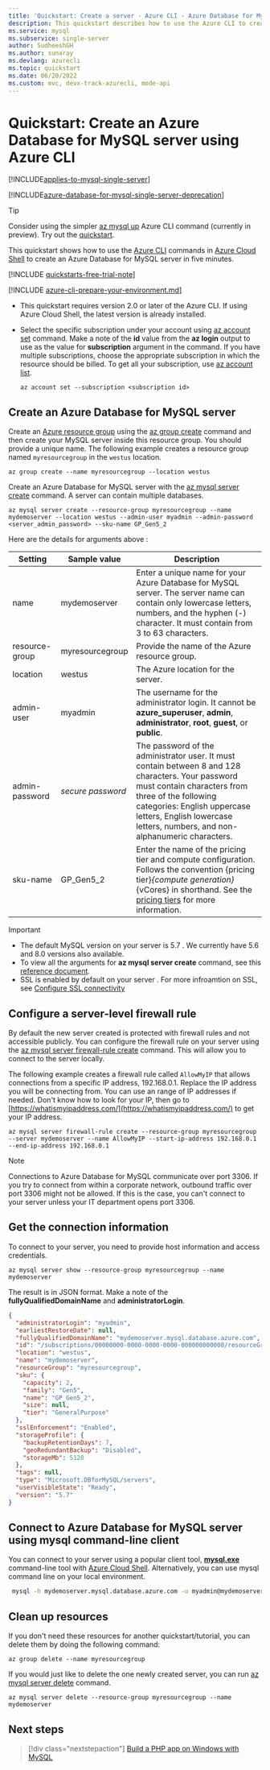 ```yaml
---
title: 'Quickstart: Create a server - Azure CLI - Azure Database for MySQL'
description: This quickstart describes how to use the Azure CLI to create an Azure Database for MySQL server in an Azure resource group.
ms.service: mysql
ms.subservice: single-server
author: SudheeshGH
ms.author: sunaray
ms.devlang: azurecli
ms.topic: quickstart
ms.date: 06/20/2022
ms.custom: mvc, devx-track-azurecli, mode-api
---
```


# Quickstart: Create an Azure Database for MySQL server using Azure CLI

[!INCLUDE[applies-to-mysql-single-server](../includes/applies-to-mysql-single-server.md)]

[!INCLUDE[azure-database-for-mysql-single-server-deprecation](../includes/azure-database-for-mysql-single-server-deprecation.md)]

> [!TIP]
> Consider using the simpler [az mysql up](/cli/azure/mysql#az-mysql-up) Azure CLI command (currently in preview). Try out the [quickstart](./quickstart-create-server-up-azure-cli.md).

This quickstart shows how to use the [Azure CLI](/cli/azure/get-started-with-azure-cli) commands in [Azure Cloud Shell](https://shell.azure.com) to create an Azure Database for MySQL server in five minutes. 

[!INCLUDE [quickstarts-free-trial-note](../../../includes/quickstarts-free-trial-note.md)]

[!INCLUDE [azure-cli-prepare-your-environment.md](~/articles/reusable-content/azure-cli/azure-cli-prepare-your-environment.md)]

 - This quickstart requires version 2.0 or later of the Azure CLI. If using Azure Cloud Shell, the latest version is already installed.

 - Select the specific subscription under your account using [az account set](/cli/azure/account) command. Make a note of the **id** value from the **az login** output to use as the value for **subscription** argument in the command. If you have multiple subscriptions, choose the appropriate subscription in which the resource should be billed. To get all your subscription, use [az account list](/cli/azure/account#az-account-list).

   ```azurecli
   az account set --subscription <subscription id>
   ```

## Create an Azure Database for MySQL server
Create an [Azure resource group](../../azure-resource-manager/management/overview.md) using the [az group create](/cli/azure/group) command and then create your MySQL server inside this resource group. You should provide a unique name. The following example creates a resource group named `myresourcegroup` in the `westus` location.

```azurecli-interactive
az group create --name myresourcegroup --location westus
```

Create an Azure Database for MySQL server with the [az mysql server create](/cli/azure/mysql/server#az-mysql-server-create) command. A server can contain multiple databases.

```azurecli
az mysql server create --resource-group myresourcegroup --name mydemoserver --location westus --admin-user myadmin --admin-password <server_admin_password> --sku-name GP_Gen5_2 
```

Here are the details for arguments above : 

**Setting** | **Sample value** | **Description**
---|---|---
name | mydemoserver | Enter a unique name for your Azure Database for MySQL server. The server name can contain only lowercase letters, numbers, and the hyphen (-) character. It must contain from 3 to 63 characters.
resource-group | myresourcegroup | Provide the name of the Azure resource group.
location | westus | The Azure location for the server.
admin-user | myadmin | The username for the administrator login. It cannot be **azure_superuser**, **admin**, **administrator**, **root**, **guest**, or **public**.
admin-password | *secure password* | The password of the administrator user. It must contain between 8 and 128 characters. Your password must contain characters from three of the following categories: English uppercase letters, English lowercase letters, numbers, and non-alphanumeric characters.
sku-name|GP_Gen5_2|Enter the name of the pricing tier and compute configuration. Follows the convention {pricing tier}_{compute generation}_{vCores} in shorthand. See the [pricing tiers](./concepts-pricing-tiers.md) for more information.

>[!IMPORTANT] 
>- The default MySQL version on your server is 5.7 . We currently have 5.6 and 8.0 versions also available.
>- To view all the arguments for **az mysql server create** command, see this [reference document](/cli/azure/mysql/server#az-mysql-server-create).
>- SSL is enabled by default on your server . For more infroamtion on SSL, see [Configure SSL connectivity](how-to-configure-ssl.md)

## Configure a server-level firewall rule 
By default the new server created is protected with firewall rules and not accessible publicly. You can configure the firewall rule on your server using the [az mysql server firewall-rule create](/cli/azure/mysql/server/firewall-rule) command. This will allow you to connect to the server locally.

The following example creates a firewall rule called `AllowMyIP` that allows connections from a specific IP address, 192.168.0.1. Replace the IP address you will be connecting from. You can use an range of IP addresses if needed. Don't know how to look for your IP, then go to [https://whatismyipaddress.com/](https://whatismyipaddress.com/) to get your IP address.

```azurecli-interactive
az mysql server firewall-rule create --resource-group myresourcegroup --server mydemoserver --name AllowMyIP --start-ip-address 192.168.0.1 --end-ip-address 192.168.0.1
```

> [!NOTE]
> Connections to Azure Database for MySQL communicate over port 3306. If you try to connect from within a corporate network, outbound traffic over port 3306 might not be allowed. If this is the case, you can't connect to your server unless your IT department opens port 3306.

## Get the connection information

To connect to your server, you need to provide host information and access credentials.

```azurecli-interactive
az mysql server show --resource-group myresourcegroup --name mydemoserver
```

The result is in JSON format. Make a note of the **fullyQualifiedDomainName** and **administratorLogin**.
```json
{
  "administratorLogin": "myadmin",
  "earliestRestoreDate": null,
  "fullyQualifiedDomainName": "mydemoserver.mysql.database.azure.com",
  "id": "/subscriptions/00000000-0000-0000-0000-000000000000/resourceGroups/myresourcegroup/providers/Microsoft.DBforMySQL/servers/mydemoserver",
  "location": "westus",
  "name": "mydemoserver",
  "resourceGroup": "myresourcegroup",
  "sku": {
    "capacity": 2,
    "family": "Gen5",
    "name": "GP_Gen5_2",
    "size": null,
    "tier": "GeneralPurpose"
  },
  "sslEnforcement": "Enabled",
  "storageProfile": {
    "backupRetentionDays": 7,
    "geoRedundantBackup": "Disabled",
    "storageMb": 5120
  },
  "tags": null,
  "type": "Microsoft.DBforMySQL/servers",
  "userVisibleState": "Ready",
  "version": "5.7"
}
```

## Connect to Azure Database for MySQL server using mysql command-line client
You can connect to your server using a popular client tool, **[mysql.exe](https://dev.mysql.com/downloads/)** command-line tool with [Azure Cloud Shell](../../cloud-shell/overview.md). Alternatively, you can use mysql command line on your local environment.
```bash
 mysql -h mydemoserver.mysql.database.azure.com -u myadmin@mydemoserver -p
```

## Clean up resources
If you don't need these resources for another quickstart/tutorial, you can delete them by doing the following command: 

```azurecli-interactive
az group delete --name myresourcegroup
```

If you would just like to delete the one newly created server, you can run [az mysql server delete](/cli/azure/mysql/server#az-mysql-server-delete) command.

```azurecli-interactive
az mysql server delete --resource-group myresourcegroup --name mydemoserver
```

## Next steps

> [!div class="nextstepaction"]
>[Build a PHP app on Windows with MySQL](../../app-service/tutorial-php-mysql-app.md)
